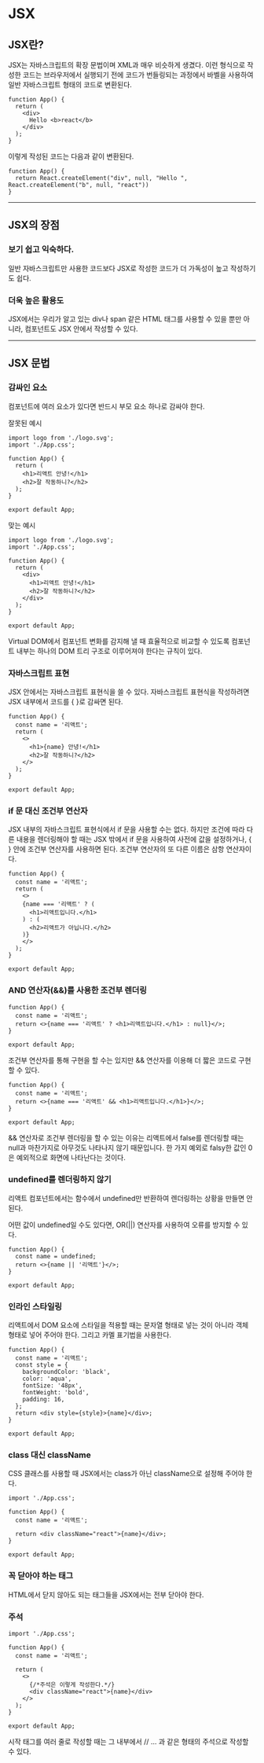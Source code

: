 # JSX

## JSX란?

JSX는 자바스크립트의 확장 문법이며 XML과 매우 비슷하게 생겼다. 이런 형식으로 작성한 코드는 브라우저에서 실행되기 전에 코드가 번들링되는 과정에서 바벨을 사용하여 일반 자바스크립트 형태의 코드로 변환된다.

```JS
function App() {
  return (
    <div>
      Hello <b>react</b>
    </div>
  );
}
```

이렇게 작성된 코드는 다음과 같이 변환된다.

```JS
function App() {
  return React.createElement("div", null, "Hello ", React.createElement("b", null, "react"))
}
```

---

## JSX의 장점

### 보기 쉽고 익숙하다.

일반 자바스크립트만 사용한 코드보다 JSX로 작성한 코드가 더 가독성이 높고 작성하기도 쉽다.

### 더욱 높은 활용도

JSX에서는 우리가 알고 있는 div나 span 같은 HTML 태그를 사용할 수 있을 뿐만 아니라, 컴포넌트도 JSX 안에서 작성할 수 있다.

---

## JSX 문법

### 감싸인 요소

컴포넌트에 여러 요소가 있다면 반드시 부모 요소 하나로 감싸야 한다.

잘못된 예시

```JS
import logo from './logo.svg';
import './App.css';

function App() {
  return (
    <h1>리액트 안녕!</h1>
    <h2>잘 작동하니?</h2>
  );
}

export default App;
```

맞는 예시

```JS
import logo from './logo.svg';
import './App.css';

function App() {
  return (
    <div>
      <h1>리액트 안녕!</h1>
      <h2>잘 작동하니?</h2>
    </div>
  );
}

export default App;
```

Virtual DOM에서 컴포넌트 변화를 감지해 낼 때 효율적으로 비교할 수 있도록 컴포넌트 내부는 하나의 DOM 트리 구조로 이루어져야 한다는 규칙이 있다.

### 자바스크립트 표현

JSX 안에서는 자바스크립트 표현식을 쓸 수 있다. 자바스크립트 표현식을 작성하려면 JSX 내부에서 코드를 { }로 감싸면 된다.

```JS
function App() {
  const name = '리액트';
  return (
    <>
      <h1>{name} 안녕!</h1>
      <h2>잘 작동하니?</h2>
    </>
  );
}

export default App;
```

### if 문 대신 조건부 연산자

JSX 내부의 자바스크립트 표현식에서 if 문을 사용할 수는 없다. 하지만 조건에 따라 다른 내용을 렌더링해야 할 때는 JSX 밖에서 if 문을 사용하여 사전에 값을 설정하거나, { } 안에 조건부 연산자를 사용하면 된다. 조건부 연산자의 또 다른 이름은 삼항 연산자이다.

```JS
function App() {
  const name = '리액트';
  return (
    <>
    {name === '리액트' ? (
      <h1>리액트입니다.</h1>
    ) : (
      <h2>리액트가 아닙니다.</h2>
    )}
    </>
  );
}

export default App;
```

### AND 연산자(&&)를 사용한 조건부 렌더링

```JS
function App() {
  const name = '리액트';
  return <>{name === '리액트' ? <h1>리액트입니다.</h1> : null}</>;
}

export default App;
```

조건부 연산자를 통해 구현을 할 수는 있지만 && 연산자를 이용해 더 짧은 코드로 구현할 수 있다.

```JS
function App() {
  const name = '리액트';
  return <>{name === '리액트' && <h1>리액트입니다.</h1>}</>;
}

export default App;
```

&& 연산자로 조건부 렌더링을 할 수 있는 이유는 리액트에서 false를 렌더링할 때는 null과 마찬가지로 아무것도 나타나지 않기 때문입니다. 한 가지 예외로 falsy한 값인 0은 예외적으로 화면에 나타난다는 것이다.

### undefined를 렌더링하지 않기

리액트 컴포넌트에서는 함수에서 undefined만 반환하여 렌더링하는 상황을 만들면 안된다.

어떤 값이 undefined일 수도 있다면, OR(||) 연산자를 사용하여 오류를 방지할 수 있다.

```JS
function App() {
  const name = undefined;
  return <>{name || '리액트'}</>;
}

export default App;
```

### 인라인 스타일링

리액트에서 DOM 요소에 스타일을 적용할 때는 문자열 형태로 넣는 것이 아니라 객체 형태로 넣어 주어야 한다. 그리고 카멜 표기법을 사용한다.

```JS
function App() {
  const name = '리액트';
  const style = {
    backgroundColor: 'black',
    color: 'aqua',
    fontSize: '48px',
    fontWeight: 'bold',
    padding: 16,
  };
  return <div style={style}>{name}</div>;
}

export default App;
```

### class 대신 className

CSS 클래스를 사용할 때 JSX에서는 class가 아닌 className으로 설정해 주어야 한다.

```JS
import './App.css';

function App() {
  const name = '리액트';

  return <div className="react">{name}</div>;
}

export default App;
```

### 꼭 닫아야 하는 태그

HTML에서 닫지 않아도 되는 태그들을 JSX에서는 전부 닫아야 한다.

### 주석

```JS
import './App.css';

function App() {
  const name = '리액트';

  return (
    <>
      {/*주석은 이렇게 작성한다.*/}
      <div className="react">{name}</div>
    </>
  );
}

export default App;
```

시작 태그를 여러 줄로 작성할 때는 그 내부에서 // ... 과 같은 형태의 주석으로 작성할 수 있다.
